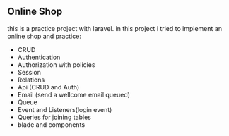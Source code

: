
## Online Shop

this is a practice project with laravel. in this project i tried to implement an online shop and practice:

- CRUD
- Authentication 
- Authorization with policies
- Session 
- Relations 
- Api (CRUD and Auth)
- Email (send a wellcome email queued)
- Queue
- Event and Listeners(login event)
- Queries for joining tables
- blade and components

